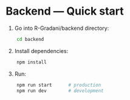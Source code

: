 # Backend — Quick start

1. Go into R-Gradani/backend directory:
```bash
    cd backend
```

2. Install dependencies:
```bash
    npm install
```
3. Run:
```bash
    npm run start      # production
    npm run dev        # development 
```
